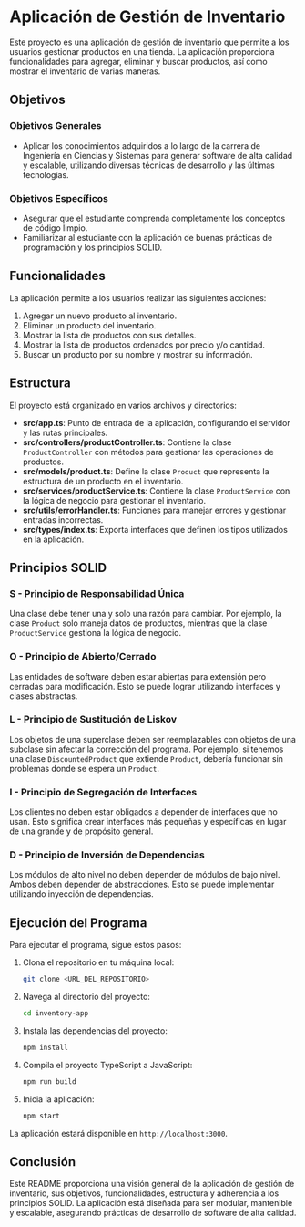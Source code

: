 # Aplicación de Gestión de Inventario

Este proyecto es una aplicación de gestión de inventario que permite a los usuarios gestionar productos en una tienda. La aplicación proporciona funcionalidades para agregar, eliminar y buscar productos, así como mostrar el inventario de varias maneras.

## Objetivos

### Objetivos Generales
- Aplicar los conocimientos adquiridos a lo largo de la carrera de Ingeniería en Ciencias y Sistemas para generar software de alta calidad y escalable, utilizando diversas técnicas de desarrollo y las últimas tecnologías.

### Objetivos Específicos
- Asegurar que el estudiante comprenda completamente los conceptos de código limpio.
- Familiarizar al estudiante con la aplicación de buenas prácticas de programación y los principios SOLID.

## Funcionalidades

La aplicación permite a los usuarios realizar las siguientes acciones:
1. Agregar un nuevo producto al inventario.
2. Eliminar un producto del inventario.
3. Mostrar la lista de productos con sus detalles.
4. Mostrar la lista de productos ordenados por precio y/o cantidad.
5. Buscar un producto por su nombre y mostrar su información.

## Estructura

El proyecto está organizado en varios archivos y directorios:

- **src/app.ts**: Punto de entrada de la aplicación, configurando el servidor y las rutas principales.
- **src/controllers/productController.ts**: Contiene la clase `ProductController` con métodos para gestionar las operaciones de productos.
- **src/models/product.ts**: Define la clase `Product` que representa la estructura de un producto en el inventario.
- **src/services/productService.ts**: Contiene la clase `ProductService` con la lógica de negocio para gestionar el inventario.
- **src/utils/errorHandler.ts**: Funciones para manejar errores y gestionar entradas incorrectas.
- **src/types/index.ts**: Exporta interfaces que definen los tipos utilizados en la aplicación.

## Principios SOLID

### S - Principio de Responsabilidad Única
Una clase debe tener una y solo una razón para cambiar. Por ejemplo, la clase `Product` solo maneja datos de productos, mientras que la clase `ProductService` gestiona la lógica de negocio.

### O - Principio de Abierto/Cerrado
Las entidades de software deben estar abiertas para extensión pero cerradas para modificación. Esto se puede lograr utilizando interfaces y clases abstractas.

### L - Principio de Sustitución de Liskov
Los objetos de una superclase deben ser reemplazables con objetos de una subclase sin afectar la corrección del programa. Por ejemplo, si tenemos una clase `DiscountedProduct` que extiende `Product`, debería funcionar sin problemas donde se espera un `Product`.

### I - Principio de Segregación de Interfaces
Los clientes no deben estar obligados a depender de interfaces que no usan. Esto significa crear interfaces más pequeñas y específicas en lugar de una grande y de propósito general.

### D - Principio de Inversión de Dependencias
Los módulos de alto nivel no deben depender de módulos de bajo nivel. Ambos deben depender de abstracciones. Esto se puede implementar utilizando inyección de dependencias.

## Ejecución del Programa

Para ejecutar el programa, sigue estos pasos:

1. Clona el repositorio en tu máquina local:
    ```bash
    git clone <URL_DEL_REPOSITORIO>
    ```

2. Navega al directorio del proyecto:
    ```bash
    cd inventory-app
    ```

3. Instala las dependencias del proyecto:
    ```bash
    npm install
    ```

4. Compila el proyecto TypeScript a JavaScript:
    ```bash
    npm run build
    ```

5. Inicia la aplicación:
    ```bash
    npm start
    ```

La aplicación estará disponible en `http://localhost:3000`.

## Conclusión

Este README proporciona una visión general de la aplicación de gestión de inventario, sus objetivos, funcionalidades, estructura y adherencia a los principios SOLID. La aplicación está diseñada para ser modular, mantenible y escalable, asegurando prácticas de desarrollo de software de alta calidad.